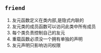 ## `friend` 
1. 友元函数定义在类内部,是隐式内联的
2. 友元类的成员函数可以访问此类中所有成员
3. 每个类负责控制自己的友元
4. 重载函数必须没一个拥有单独的声明
5. 友元声明只影响访问权限